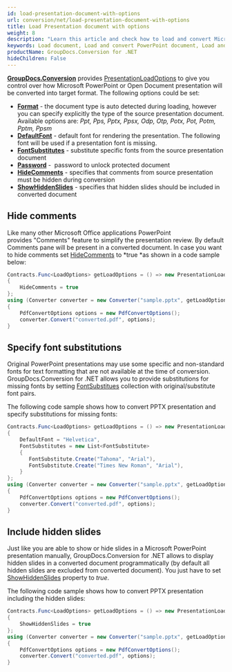 ```yaml
---
id: load-presentation-document-with-options
url: conversion/net/load-presentation-document-with-options
title: Load Presentation document with options
weight: 8
description: "Learn this article and check how to load and convert Microsoft PowerPoint documents with advanced options using GroupDocs.Conversion for .NET API."
keywords: Load document, Load and convert PowerPoint document, Load and convert PPTX presentation, Load and convert PPT
productName: GroupDocs.Conversion for .NET
hideChildren: False
---
```

[**GroupDocs.Conversion**](https://products.groupdocs.com/conversion/net) provides [PresentationLoadOptions](https://apireference.groupdocs.com/net/conversion/groupdocs.conversion.options.load/presentationloadoptions) to give you control over how Microsoft PowerPoint or Open Document presentation will be converted into target format. The following options could be set:

*   **[Format](https://apireference.groupdocs.com/net/conversion/groupdocs.conversion.options.load/presentationloadoptions/properties/format)** - the document type is auto detected during loading, however you can specify explicitly the type of the source presentation document. Available options are: *Ppt, Pps, Pptx, Ppsx, Odp, Otp, Potx, Pot, Potm, Pptm, Ppsm*
*   **[DefaultFont](https://apireference.groupdocs.com/net/conversion/groupdocs.conversion.options.load/presentationloadoptions/properties/defaultfont)** - default font for rendering the presentation. The following font will be used if a presentation font is missing.  
*   **[FontSubstitutes](https://apireference.groupdocs.com/net/conversion/groupdocs.conversion.options.load/presentationloadoptions/properties/fontsubstitutes)** - substitute specific fonts from the source presentation document
*   **[Password](https://apireference.groupdocs.com/net/conversion/groupdocs.conversion.options.load/presentationloadoptions/properties/password)** -  password to unlock protected document
*   **[HideComments](https://apireference.groupdocs.com/net/conversion/groupdocs.conversion.options.load/presentationloadoptions/properties/hidecomments)** - specifies that comments from source presentation must be hidden during conversion
*   **[ShowHiddenSlides](https://apireference.groupdocs.com/net/conversion/groupdocs.conversion.options.load/presentationloadoptions/properties/showhiddenslides)** - specifies that hidden slides should be included in converted document

## Hide comments

Like many other Microsoft Office applications PowerPoint provides "Comments" feature to simplify the presentation review. By default Comments pane will be present in a converted document. In case you want to hide comments set [HideComments](https://apireference.groupdocs.com/net/conversion/groupdocs.conversion.options.load/presentationloadoptions/properties/hidecomments) to *true *as shown in a code sample below:

```csharp
Contracts.Func<LoadOptions> getLoadOptions = () => new PresentationLoadOptions
{
    HideComments = true
};
using (Converter converter = new Converter("sample.pptx", getLoadOptions))
{
    PdfConvertOptions options = new PdfConvertOptions();
    converter.Convert("converted.pdf", options);
}
```

## Specify font substitutions

Original PowerPoint presentations may use some specific and non-standard fonts for text formatting that are not available at the time of conversion. GroupDocs.Conversion for .NET allows you to provide substitutions for missing fonts by setting [FontSubstitues](https://apireference.groupdocs.com/net/conversion/groupdocs.conversion.options.load/presentationloadoptions/properties/fontsubstitutes) collection with original/substitute font pairs.

The following code sample shows how to convert PPTX presentation and specify substitutions for missing fonts:

```csharp
Contracts.Func<LoadOptions> getLoadOptions = () => new PresentationLoadOptions
{
    DefaultFont = "Helvetica",
    FontSubstitutes = new List<FontSubstitute>
    {
       FontSubstitute.Create("Tahoma", "Arial"),
       FontSubstitute.Create("Times New Roman", "Arial"),
    }
};
using (Converter converter = new Converter("sample.pptx", getLoadOptions))
{
    PdfConvertOptions options = new PdfConvertOptions();
    converter.Convert("converted.pdf", options);
}
```

## Include hidden slides

Just like you are able to show or hide slides in a Microsoft PowerPoint presentation manually, GroupDocs.Conversion for .NET allows to display hidden slides in a converted document programmatically (by default all hidden slides are excluded from converted document). You just have to set [ShowHiddenSlides](https://apireference.groupdocs.com/net/conversion/groupdocs.conversion.options.load/presentationloadoptions/properties/showhiddenslides) property to *true*.

The following code sample shows how to convert PPTX presentation including the hidden slides:

```csharp
Contracts.Func<LoadOptions> getLoadOptions = () => new PresentationLoadOptions
{
    ShowHiddenSlides = true
};
using (Converter converter = new Converter("sample.pptx", getLoadOptions))
{
    PdfConvertOptions options = new PdfConvertOptions();
    converter.Convert("converted.pdf", options);
}
```